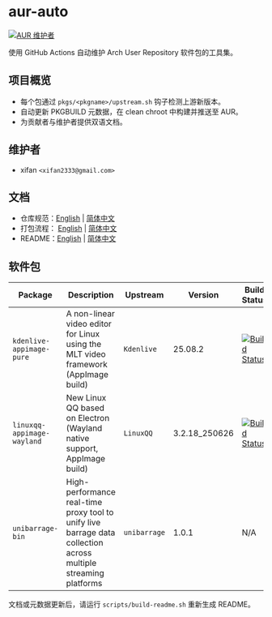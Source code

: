 <!-- 该文件由 docs/readme.zh.template.md 渲染而来，执行 scripts/build-readme.sh 生成 README.zh.md。 -->

# aur-auto

[![AUR 维护者](https://img.shields.io/badge/AUR-xifan-1793D1?logo=arch-linux&logoColor=white)](https://aur.archlinux.org/packages?SeB=m&K=xifan)

使用 GitHub Actions 自动维护 Arch User Repository 软件包的工具集。

## 项目概览
- 每个包通过 `pkgs/<pkgname>/upstream.sh` 钩子检测上游新版本。
- 自动更新 PKGBUILD 元数据，在 clean chroot 中构建并推送至 AUR。
- 为贡献者与维护者提供双语文档。

## 维护者
- xifan `<xifan2333@gmail.com>`

## 文档
- 仓库规范：[English](docs/guidelines.en.md) | [简体中文](docs/guidelines.zh.md)
- 打包流程： [English](docs/packaging.en.md) | [简体中文](docs/packaging.zh.md)
- README：[English](README.md) | [简体中文](README.zh.md)

## 软件包
| Package | Description | Upstream | Version | Build Status |
| --- | --- | --- | --- | --- |
| `kdenlive-appimage-pure` | A non-linear video editor for Linux using the MLT video framework (AppImage build) | `Kdenlive` | 25.08.2 | [![Build Status](https://img.shields.io/github/actions/workflow/status/xifan2333/aur-auto/build-and-publish.yml?branch=main&logo=github&label=build)](https://github.com/xifan2333/aur-auto/actions/workflows/build-and-publish.yml) |
| `linuxqq-appimage-wayland` | New Linux QQ based on Electron (Wayland native support, AppImage build) | `LinuxQQ` | 3.2.18_250626 | [![Build Status](https://img.shields.io/github/actions/workflow/status/xifan2333/aur-auto/build-and-publish.yml?branch=main&logo=github&label=build)](https://github.com/xifan2333/aur-auto/actions/workflows/build-and-publish.yml) |
| `unibarrage-bin` | High-performance real-time proxy tool to unify live barrage data collection across multiple streaming platforms | `unibarrage` | 1.0.1 | N/A |

文档或元数据更新后，请运行 `scripts/build-readme.sh` 重新生成 README。
